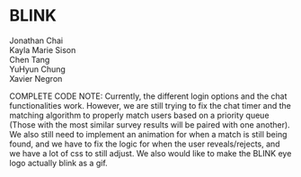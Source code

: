 # BLINK

Jonathan Chai   
Kayla Marie Sison   
Chen Tang   
YuHyun Chung   
Xavier Negron   

COMPLETE CODE NOTE:
  Currently, the different login options and the chat functionalities work. However, we are still trying to fix the chat timer and the matching algorithm to properly match users based on a priority queue (Those with the most similar survey results will be paired with one another). We also still need to implement an animation for when a match is still being found, and we have to fix the logic for when the user reveals/rejects, and we have a lot of css to still adjust. We also would like to make the BLINK eye logo actually blink as a gif.  
